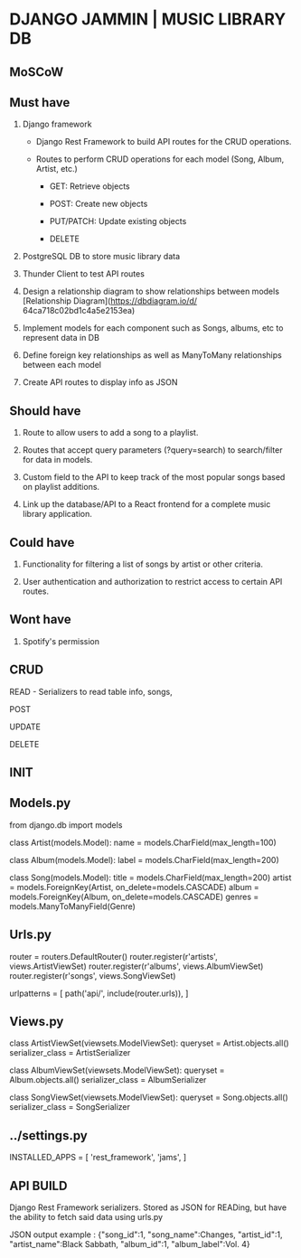 # DJANGO JAMMIN | MUSIC LIBRARY DB

## MoSCoW
## Must have
 1. Django framework
    -  Django Rest Framework to build API routes for the CRUD operations.
    - Routes to perform CRUD operations for each model (Song, Album, Artist, etc.)

        - GET: Retrieve objects

        - POST: Create new objects

        - PUT/PATCH: Update existing objects
        
        - DELETE

 2. PostgreSQL DB to store music library data 

 3. Thunder Client to test API routes

 4. Design a relationship diagram to show relationships between models [Relationship Diagram](https://dbdiagram.io/d/
 64ca718c02bd1c4a5e2153ea)

 5. Implement models for each component such as Songs, albums, etc to represent data in DB

 6. Define foreign key relationships as well as ManyToMany relationships between each model

 7. Create API routes to display info as JSON

## Should have
 1. Route to allow users to add a song to a playlist.

 2. Routes that accept query parameters (?query=search) to search/filter for data in models.

 3. Custom field to the API to keep track of the most popular songs based on playlist additions.

 4. Link up the database/API to a React frontend for a complete music library application.

## Could have
 1. Functionality for filtering a list of songs by artist or other criteria.

 2. User authentication and authorization to restrict access to certain API routes.


## Wont have
 1. Spotify's permission

## CRUD
 READ - Serializers to read table info, songs,

POST

UPDATE

DELETE

## INIT
## Models.py
from django.db import models

class Artist(models.Model):
    name = models.CharField(max_length=100)

class Album(models.Model):
    label = models.CharField(max_length=200)

class Song(models.Model):
    title = models.CharField(max_length=200)
    artist = models.ForeignKey(Artist, on_delete=models.CASCADE)
    album = models.ForeignKey(Album, on_delete=models.CASCADE)
    genres = models.ManyToManyField(Genre)

## Urls.py

router = routers.DefaultRouter()
router.register(r'artists', views.ArtistViewSet)
router.register(r'albums', views.AlbumViewSet)
router.register(r'songs', views.SongViewSet)

urlpatterns = [
    path('api/', include(router.urls)),
]

## Views.py

class ArtistViewSet(viewsets.ModelViewSet):
    queryset = Artist.objects.all()
    serializer_class = ArtistSerializer

class AlbumViewSet(viewsets.ModelViewSet):
    queryset = Album.objects.all()
    serializer_class = AlbumSerializer

class SongViewSet(viewsets.ModelViewSet):
    queryset = Song.objects.all()
    serializer_class = SongSerializer

## ../settings.py

INSTALLED_APPS = [
    'rest_framework',
    'jams',
]


## API BUILD
Django Rest Framework serializers. Stored as JSON for READing, but have the ability to fetch said data using urls.py

JSON output example : {"song_id":1, "song_name":Changes, "artist_id":1, "artist_name":Black Sabbath, "album_id":1, "album_label":Vol. 4}
